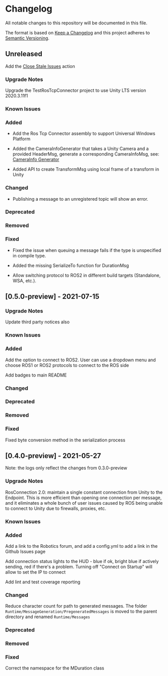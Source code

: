 # Changelog

All notable changes to this repository will be documented in this file.

The format is based on [Keep a Changelog](http://keepachangelog.com/en/1.0.0/) and this project adheres to [Semantic Versioning](http://semver.org/spec/v2.0.0.html).

## Unreleased

Add the [Close Stale Issues](https://github.com/marketplace/actions/close-stale-issues) action

### Upgrade Notes

Upgrade the TestRosTcpConnector project to use Unity LTS version 2020.3.11f1

### Known Issues

### Added

  - Add the Ros Tcp Connector assembly to support Universal Windows Platform

  - Added the CameraInfoGenerator that takes a Unity Camera and a provided HeaderMsg, generate a corresponding CameraInfoMsg, see:
    [CameraInfo Generator](https://github.com/Unity-Technologies/ROS-TCP-Connector/issues/133)
  - Added API to create TransformMsg using local frame of a transform in Unity

### Changed
- Publishing a message to an unregistered topic will show an error.

### Deprecated

### Removed

### Fixed
  - Fixed the issue when queuing a message fails if the type is unspecified in compile type.

  - Added the missing SerializeTo function for DurationMsg

  - Allow switching protocol to ROS2 in different build targets (Standalone, WSA, etc.).

## [0.5.0-preview] - 2021-07-15

### Upgrade Notes

Update third party notices also

### Known Issues

### Added

Add the option to connect to ROS2. User can use a dropdown menu and choose ROS1 or ROS2 protocols to connect to the ROS side

Add badges to main README

### Changed

### Deprecated

### Removed

### Fixed

Fixed byte conversion method in the serialization process

## [0.4.0-preview] - 2021-05-27

Note: the logs only reflect the changes from 0.3.0-preview

### Upgrade Notes

RosConnection 2.0: maintain a single constant connection from Unity to the Endpoint. This is more efficient than opening one connection per message, and it eliminates a whole bunch of user issues caused by ROS being unable to connect to Unity due to firewalls, proxies, etc.

### Known Issues

### Added

Add a link to the Robotics forum, and add a config.yml to add a link in the Github Issues page

Add connection status lights to the HUD - blue if ok, bright blue if actively sending, red if there's a problem. Turning off "Connect on Startup" will allow to set the IP to connect

Add lint and test coverage reporting

### Changed

Reduce character count for path to generated messages. The folder `Runtime/MessageGeneration/PregeneratedMessages` is moved to the parent directory and renamed `Runtime/Messages`

### Deprecated

### Removed

### Fixed

Correct the namespace for the MDuration class
